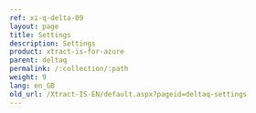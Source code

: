 ```yaml
---
ref: xi-q-delta-09
layout: page
title: Settings
description: Settings
product: xtract-is-for-azure
parent: deltaq
permalink: /:collection/:path
weight: 9
lang: en_GB
old_url: /Xtract-IS-EN/default.aspx?pageid=deltaq-settings
---
```

